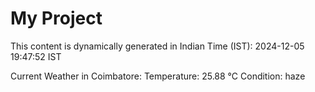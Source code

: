 # My Project

This content is dynamically generated in Indian Time (IST): 2024-12-05 19:47:52 IST


Current Weather in Coimbatore:
Temperature: 25.88 °C
Condition: haze
